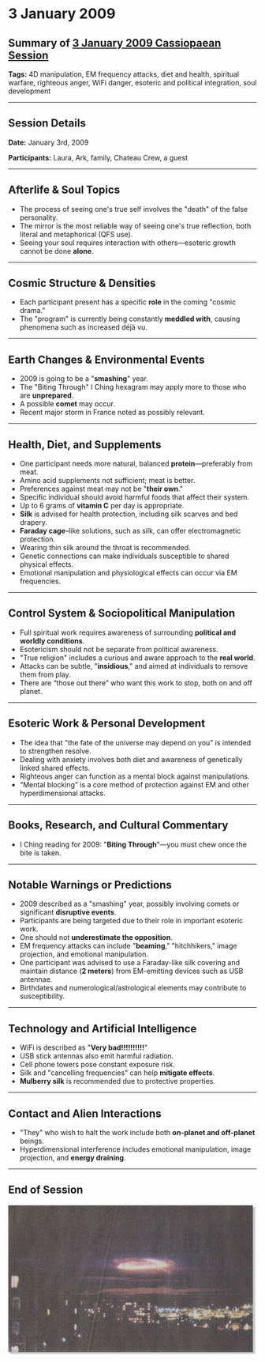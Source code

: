 # 3 January 2009

## Summary of [3 January 2009 Cassiopaean Session](https://cassiopaea.org/forum/threads/session-3-january-2009.11560/)

**Tags:** 4D manipulation, EM frequency attacks, diet and health, spiritual warfare, righteous anger, WiFi danger, esoteric and political integration, soul development

---


## Session Details

**Date:** January 3rd, 2009

**Participants:** Laura, Ark, family, Chateau Crew, a guest

---


## Afterlife & Soul Topics

- The process of seeing one's true self involves the "death" of the false personality.
- The mirror is the most reliable way of seeing one's true reflection, both literal and metaphorical (QFS use).
- Seeing your soul requires interaction with others—esoteric growth cannot be done **alone**.

---


## Cosmic Structure & Densities

- Each participant present has a specific **role** in the coming "cosmic drama."
- The "program" is currently being constantly **meddled with**, causing phenomena such as increased déjà vu.

---


## Earth Changes & Environmental Events

- 2009 is going to be a "**smashing**" year.
- The "Biting Through" I Ching hexagram may apply more to those who are **unprepared**.
- A possible **comet** may occur.
- Recent major storm in France noted as possibly relevant.

---


## Health, Diet, and Supplements

- One participant needs more natural, balanced **protein**—preferably from meat.
- Amino acid supplements not sufficient; meat is better.
- Preferences against meat may not be "**their own**."
- Specific individual should avoid harmful foods that affect their system.
- Up to 6 grams of **vitamin C** per day is appropriate.
- **Silk** is advised for health protection, including silk scarves and bed drapery.
- **Faraday cage**–like solutions, such as silk, can offer electromagnetic protection.
- Wearing thin silk around the throat is recommended.
- Genetic connections can make individuals susceptible to shared physical effects.
- Emotional manipulation and physiological effects can occur via EM frequencies.

---


## Control System & Sociopolitical Manipulation

- Full spiritual work requires awareness of surrounding **political and worldly conditions**.
- Esotericism should not be separate from political awareness.
- "True religion" includes a curious and aware approach to the **real world**.
- Attacks can be subtle, "**insidious**," and aimed at individuals to remove them from play.
- There are “those out there” who want this work to stop, both on and off planet.

---


## Esoteric Work & Personal Development

- The idea that "the fate of the universe may depend on you" is intended to strengthen resolve.
- Dealing with anxiety involves both diet and awareness of genetically linked shared effects.
- Righteous anger can function as a mental block against manipulations.
- “Mental blocking” is a core method of protection against EM and other hyperdimensional attacks.

---


## Books, Research, and Cultural Commentary

- I Ching reading for 2009: "**Biting Through**"—you must chew once the bite is taken.

---


## Notable Warnings or Predictions

- 2009 described as a "smashing" year, possibly involving comets or significant **disruptive events**.
- Participants are being targeted due to their role in important esoteric work.
- One should not **underestimate the opposition**.
- EM frequency attacks can include "**beaming**," "hitchhikers," image projection, and emotional manipulation.
- One participant was advised to use a Faraday-like silk covering and maintain distance (**2 meters**) from EM-emitting devices such as USB antennae.
- Birthdates and numerological/astrological elements may contribute to susceptibility.

---


## Technology and Artificial Intelligence

- WiFi is described as "**Very bad!!!!!!!!!!**"
- USB stick antennas also emit harmful radiation.
- Cell phone towers pose constant exposure risk.
- Silk and "cancelling frequencies" can help **mitigate effects**.
- **Mulberry silk** is recommended due to protective properties.

---


## Contact and Alien Interactions

- "They" who wish to halt the work include both **on-planet and off-planet** beings.
- Hyperdimensional interference includes emotional manipulation, image projection, and **energy draining**.

---


## End of Session

![image.png](image.png)

